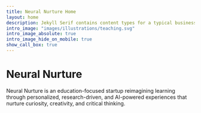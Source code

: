 ```yaml
---
title: Neural Nurture Home
layout: home
description: Jekyll Serif contains content types for a typical business website. The theme is fully responsive, blazing fast and artfully illustrated.
intro_image: "images/illustrations/teaching.svg"
intro_image_absolute: true
intro_image_hide_on_mobile: true
show_call_box: true
---
```


# Neural Nurture

Neural Nurture is an education-focused startup reimagining learning through personalized, research-driven, and AI-powered experiences that nurture curiosity, creativity, and critical thinking.

